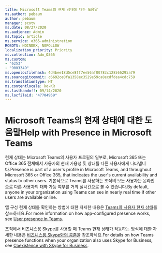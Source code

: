 ```yaml
---
title: Microsoft Teams의 현재 상태에 대한 도움말
ms.author: pebaum
author: pebaum
manager: scotv
ms.date: 08/27/2020
ms.audience: Admin
ms.topic: article
ms.service: o365-administration
ROBOTS: NOINDEX, NOFOLLOW
localization_priority: Priority
ms.collection: Adm_O365
ms.custom:
- "6253"
- "9003349"
ms.openlocfilehash: 4d4bee18d5ce8ff7ee56af00783c128566295a79
ms.sourcegitcommit: c6692ce0fa1358ec3529e59ca0ecdfdea4cdc759
ms.translationtype: HT
ms.contentlocale: ko-KR
ms.lasthandoff: 09/14/2020
ms.locfileid: "47704959"
---
```

# <a name="help-with-presence-in-microsoft-teams"></a><span data-ttu-id="254dd-102">Microsoft Teams의 현재 상태에 대한 도움말</span><span class="sxs-lookup"><span data-stu-id="254dd-102">Help with Presence in Microsoft Teams</span></span>

<span data-ttu-id="254dd-103">현재 상태는 Microsoft Teams의 사용자 프로필의 일부로, Microsoft 365 또는 Office 365 전체에서 사용자의 현재 가용성 및 상태를 다른 사용자에게 나타냅니다.</span><span class="sxs-lookup"><span data-stu-id="254dd-103">Presence is part of a user's profile in Microsoft Teams, and throughout Microsoft 365 or Office 365, that indicates the user's current availability and status to other users.</span></span> <span data-ttu-id="254dd-104">기본적으로 Teams를 사용하는 조직의 모든 사용자는 온라인으로 다른 사용자의 대화 가능 여부를 거의 실시간으로 볼 수 있습니다.</span><span class="sxs-lookup"><span data-stu-id="254dd-104">By default, anyone in your organization using Teams can see in nearly real time if other users are available online.</span></span>

<span data-ttu-id="254dd-105">앱 구성 현재 상태를 확인하는 방법에 대한 자세한 내용은 [Teams의 사용자 현재 상태](https://docs.microsoft.com/microsoftteams/presence-admins)를 참조하세요.</span><span class="sxs-lookup"><span data-stu-id="254dd-105">For more information on how app-configured presence works, see [User presence in Teams](https://docs.microsoft.com/microsoftteams/presence-admins).</span></span>

<span data-ttu-id="254dd-106">조직에서 비즈니스용 Skype를 사용할 때 Teams 현재 상태가 작동하는 방식에 대한 자세한 내용은 [비즈니스용 Skype와의 공존](https://docs.microsoft.com/microsoftteams/coexistence-chat-calls-presence#presence)을 참조하세요.</span><span class="sxs-lookup"><span data-stu-id="254dd-106">For details on how Teams presence functions when your organization also uses Skype for Business, see [Coexistence with Skype for Business](https://docs.microsoft.com/microsoftteams/coexistence-chat-calls-presence#presence).</span></span>
